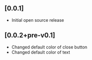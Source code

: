 ## [0.0.1]

* Initial open source release

## [0.0.2+pre-v0.1]

* Changed default color of close button
* Changed default color of text
